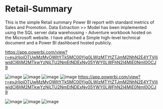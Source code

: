 # Retail-Summary
This is the simple Retail summary Power BI report with standard metrics of Sales and Promotion.
Data Extraction >> Model has been implemented using the SQL server data warehousing - Adventure workbook hosted on the Microsoft website.
I have attached a Simple high-level technical document and a Power BI dashboard hosted publicly.

https://app.powerbi.com/view?r=eyJrIjoiOTUwMzMyOWItYTk5MC00Yjg0LWIzMTYtZTJmM2NhN2E4YTVjIiwidCI6IjM2MTkwYzNjLTU2NmEtNDExNy05YWY0LWFhN2I4MjE0NmI0OCJ9




![image](https://github.com/Shivab4s/Retail-Summary/assets/160829435/9d31d8ba-6b2e-47d0-8261-8010ba3d31f4)
![image](https://github.com/Shivab4s/Retail-Summary/assets/160829435/afc78753-b3a1-42db-b2c0-dc0fb967e4df)
![image](https://github.com/Shivab4s/Retail-Summary/assets/160829435/0e3ac678-3f7a-429d-8ad6-6d5950a51fa0)
![image](https://github.com/Shivab4s/Retail-Summary/assets/160829435/a43775fc-2f26-480c-91b8-e82a12077975)
https://app.powerbi.com/view?r=eyJrIjoiOTUwMzMyOWItYTk5MC00Yjg0LWIzMTYtZTJmM2NhN2E4YTVjIiwidCI6IjM2MTkwYzNjLTU2NmEtNDExNy05YWY0LWFhN2I4MjE0NmI0OCJ9


![image](https://github.com/Shivab4s/Retail-Summary/assets/160829435/86eceb5e-f31f-42d9-94d3-24cd690e6e9c)
![image](https://github.com/Shivab4s/Retail-Summary/assets/160829435/4291dbfb-4604-4497-9269-0995f6aa4606)
![image](https://github.com/Shivab4s/Retail-Summary/assets/160829435/5621a2e8-cf6b-4f5b-9bb8-37475822ca7a)






